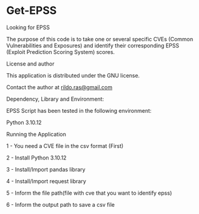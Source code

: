 # Get-EPSS

Looking for EPSS 

The purpose of this code is to take one or several specific CVEs (Common Vulnerabilities and Exposures) and identify their corresponding EPSS (Exploit Prediction Scoring System) scores.

License and author

This application is distributed under the GNU license.

Contact the author at rildo.ras@gmail.com

Dependency, Library and Environment:

EPSS Script has been tested in the following environment:

Python 3.10.12

Running the Application

1 - You need a CVE file in the csv format (First)

2 - Install Python 3.10.12

3 - Install/Import pandas library

4 - Install/Import request library

5 - Inform the file path(file with cve that you want to identify epss)

6 - Inform the output path to save a csv file


